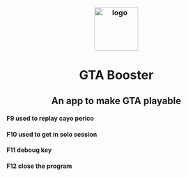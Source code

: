 <h3 align="center"><img src="https://i.imgur.com/tR8Q8SW.jpg" alt="logo" height="100px"></h3>
<h1 align="center">GTA Booster</h1>
<h2 align="center"> An app to make GTA playable </h2>
 <p>
  <h4 align="left"> F9 used to replay cayo perico  </h4>
  <h4 align="left"> F10 used to get in solo session  </h4>
  <h4 align="left"> F11 deboug key  </h4>
  <h4 align="left"> F12 close the program </h4>
</p>
